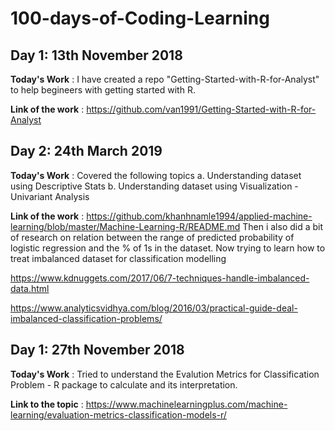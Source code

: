# 100-days-of-Coding-Learning

## Day 1: 13th November 2018

**Today's Work** : I have created a repo "Getting-Started-with-R-for-Analyst" to help begineers with getting started with R.

**Link of the work** : https://github.com/van1991/Getting-Started-with-R-for-Analyst


## Day 2: 24th March 2019

**Today's Work** : Covered the following topics
a. Understanding dataset using Descriptive Stats
b. Understanding dataset using Visualization - Univariant Analysis

**Link of the work** : https://github.com/khanhnamle1994/applied-machine-learning/blob/master/Machine-Learning-R/README.md
Then i also did a bit of research on relation between the range of predicted probability of logistic regression and the % of 1s in the dataset. 
Now trying to learn how to treat imbalanced dataset for classification modelling

https://www.kdnuggets.com/2017/06/7-techniques-handle-imbalanced-data.html

https://www.analyticsvidhya.com/blog/2016/03/practical-guide-deal-imbalanced-classification-problems/

## Day 1: 27th November 2018

**Today's Work** : Tried to understand the Evalution Metrics for Classification Problem - R package to calculate and its interpretation.

**Link to the topic** : https://www.machinelearningplus.com/machine-learning/evaluation-metrics-classification-models-r/
